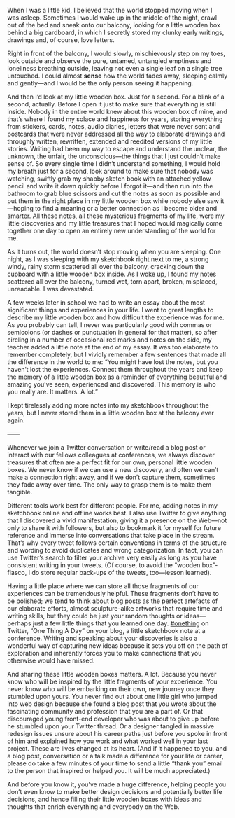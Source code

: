 

When I was a little kid, I believed that the world stopped moving when I was asleep. Sometimes I would
wake up in the middle of the night, crawl out of the bed and sneak onto our balcony, looking for a little
wooden box behind a big cardboard, in which I secretly stored my clunky early writings, drawings and, of
course, love letters.

Right in front of the balcony, I would slowly, mischievously step on my toes, look outside and observe the
pure, untamed, untangled emptiness and loneliness breathing outside, leaving not even a single leaf on a
single tree untouched. I could almost __sense__ how the world fades away, sleeping calmly and gently—and I
would be the only person seeing it happening.

And then I’d look at my little wooden box. Just for a second. For a blink of a second, actually. Before I
open it just to make sure that everything is still inside. Nobody in the entire world knew about this wooden
box of mine, and that’s where I found my solace and happiness for years, storing everything from stickers,
cards, notes, audio diaries, letters that were never sent and postcards that were never addressed all the way
to elaborate drawings and throughly written, rewritten, extended and reedited versions of my little stories.
Writing had been my way to escape and understand the unclear, the unknown, the unfair, the unconscious—the
things that I just couldn’t make sense of. So every single time I didn’t understand something, I would
hold my breath just for a second, look around to make sure that nobody was watching, swiftly grab my shabby
sketch book with an attached yellow pencil and write it down quickly before I forgot it—and then run into
the bathroom to grab blue scissors and cut the notes as soon as possible and put them in the right place in my
little wooden box while nobody else saw it—hoping to find a meaning or a better connection as I become older
and smarter. All these notes, all these mysterious fragments of my life, were my little discoveries and my
little treasures that I hoped would magically come together one day to open an entirely new understanding of
the world for me.

As it turns out, the world doesn’t stop moving when you are sleeping. One night, as I was sleeping with my
sketchbook right next to me, a strong windy, rainy storm scattered all over the balcony, cracking down the
cupboard with a little wooden box inside. As I woke up, I found my notes scattered all over the balcony,
turned wet, torn apart, broken, misplaced, unreadable. I was devastated.

A few weeks later in school we had to write an essay about the most significant things and experiences in your
life. I went to great lengths to describe my little wooden box and how difficult the experience was for me. As
you probably can tell, I never was particularly good with commas or semicolons (or dashes or punctuation in
general for that matter), so after circling in a number of occasional red marks and notes on the side, my
teacher added a little note at the end of my essay. It was too elaborate to remember completely, but I vividly
remember a few sentences that made all the difference in the world to me: “You might have lost the notes,
but you haven’t lost the experiences. Connect them throughout the years and keep the memory of a little
wooden box as a reminder of everything beautiful and amazing you’ve seen, experienced and discovered. This
memory is who you really are. It matters. A lot.”

I kept tirelessly adding more notes into my sketchbook throughout the years, but I never stored them in a
little wooden box at the balcony ever again.

——

Whenever we join a Twitter conversation or write/read a blog post or interact with our fellows colleagues at
conferences, we always discover treasures that often are a perfect fit for our own, personal little wooden
boxes. We never know if we can use a new discovery, and often we can’t make a connection right away, and if
we don’t capture them, sometimes they fade away over time. The only way to grasp them is to make them
tangible.

Different tools work best for different people. For me, adding notes in my sketchbook online and offline works
best. I also use Twitter to give anything that I discovered a vivid manifestation, giving it a presence on the
Web—not only to share it with followers, but also to bookmark it for myself for future reference and immerse
into conversations that take place in the stream. That’s why every tweet follows certain conventions in
terms of the structure and wording to avoid duplicates and wrong categorization. In fact, you can use
Twitter’s search to filter your archive very easily as long as you have consistent writing in your tweets.
(Of course, to avoid the “wooden box”-fiasco, I do store regular back-ups of the tweets, too—lesson
learned).

Having a little place where we can store all those fragments of our experiences can be tremendously helpful.
These fragments don’t have to be polished; we tend to think about blog posts as the perfect artefacts of our
elaborate efforts, almost sculpture-alike artworks that require time and writing skills, but they could be
just your random thoughts or ideas—perhaps just a few little things that you learned one day.
[#‎onething](https://twitter.com/hashtag/onething) on Twitter, “One Thing A Day” on your blog, a
little sketchbook note at a conference. Writing and speaking about your discoveries is also a wonderful way of
capturing new ideas because it sets you off on the path of exploration and inherently forces you to make
connections that you otherwise would have missed.

And sharing these little wooden boxes matters. A lot. Because you never know who will be inspired by the
little fragments of your experience. You never know who will be embarking on their own, new journey once they
stumbled upon yours. You never find out about one little girl who jumped into web design because she found a
blog post that you wrote about the fascinating community and profession that you are a part of. Or that
discouraged young front-end developer who was about to give up before he stumbled upon your Twitter thread. Or
a designer tangled in massive redesign issues unsure about his career paths just before you spoke in front of
him and explained how you work and what worked well in your last project. These are lives changed at its
heart. (And if it happened to you, and a blog post, conversation or a talk made a difference for your life or
career, please do take a few minutes of your time to send a little “thank you” email to the person that
inspired or helped you. It will be much appreciated.)

And before you know it, you’ve made a huge difference, helping people you don’t even know to make better
design decisions and potentially better life decisions, and hence filling their little wooden boxes with ideas
and thoughts that enrich everything and everybody on the Web.